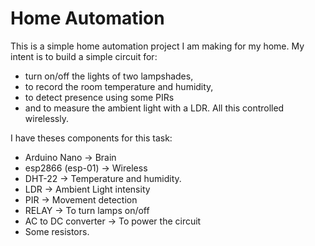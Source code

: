 # Home Automation

This is a simple home automation project I am making for my home.
My intent is to build a simple circuit for: 
* turn on/off the lights of two lampshades, 
* to record the room temperature and humidity, 
* to detect presence using some PIRs 
* and to measure the ambient light with a LDR.
All this controlled wirelessly.

I have theses components for this task:
* Arduino Nano -> Brain
* esp2866 (esp-01) -> Wireless
* DHT-22 -> Temperature and humidity. 
* LDR -> Ambient Light intensity 
* PIR -> Movement detection
* RELAY -> To turn lamps on/off
* AC to DC converter -> To power the circuit
* Some resistors.
